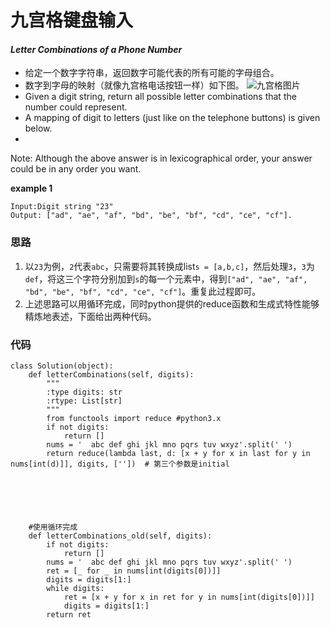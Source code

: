 # 九宫格键盘输入
#### *Letter Combinations of a Phone Number*

* 给定一个数字字符串，返回数字可能代表的所有可能的字母组合。
* 数字到字母的映射（就像九宫格电话按钮一样）如下图。
![九宫格图片](http://img.blog.csdn.net/20170628141304665?watermark/2/text/aHR0cDovL2Jsb2cuY3Nkbi5uZXQvZ2l0aHViXzM3OTUzNzgx/font/5a6L5L2T/fontsize/400/fill/I0JBQkFCMA==/dissolve/70/gravity/SouthEast)
* Given a digit string, return all possible letter combinations that the number could represent.
* A mapping of digit to letters (just like on the telephone buttons) is given below.
* 
Note:
Although the above answer is in lexicographical order, your answer could be in any order you want.

**example 1**
```
Input:Digit string "23"
Output: ["ad", "ae", "af", "bd", "be", "bf", "cd", "ce", "cf"].
```

### 思路
1. 以`23`为例，`2`代表`abc`，只需要将其转换成list`s = [a,b,c]`，然后处理`3`，`3`为`def`，将这三个字符分别加到`s`的每一个元素中，得到`["ad", "ae", "af", "bd", "be", "bf", "cd", "ce", "cf"]`。重复此过程即可。
2. 上述思路可以用循环完成，同时python提供的reduce函数和生成式特性能够精炼地表述，下面给出两种代码。

### 代码
```
class Solution(object):
    def letterCombinations(self, digits):
        """
        :type digits: str
        :rtype: List[str]
        """
        from functools import reduce #python3.x
        if not digits:
            return []
        nums = '  abc def ghi jkl mno pqrs tuv wxyz'.split(' ')
        return reduce(lambda last, d: [x + y for x in last for y in nums[int(d)]], digits, [''])  # 第三个参数是initial



    


	#使用循环完成
	def letterCombinations_old(self, digits):
        if not digits:
            return []
        nums = '  abc def ghi jkl mno pqrs tuv wxyz'.split(' ')
        ret = [_ for _ in nums[int(digits[0])]]
        digits = digits[1:]
        while digits:
            ret = [x + y for x in ret for y in nums[int(digits[0])]]
            digits = digits[1:]
        return ret
```